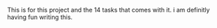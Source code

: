 This is for this project and the 14 tasks that comes with it.
i am definitly having fun writing this.
